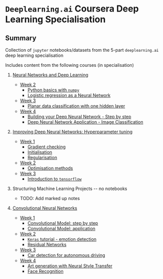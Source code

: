 # `Deeplearning.ai` Coursera Deep Learning Specialisation

## Summary

Collection of `jupyter` notebooks/datasets from the 5-part `deeplearning.ai` deep learning specialisation

Includes content from the following courses (in specialisation)

1. [Neural Networks and Deep Learning](./01-neural-networks-and-deep-learning)
    - [Week 2](./01-neural-networks-and-deep-learning/week-2)
        - [Python basics with `numpy`](./01-neural-networks-and-deep-learning/week-2/Python-Basics-with-Numpy)
        - [Logistic regression as a Neural Network](./01-neural-networks-and-deep-learning/week-2/Logistic-Regression-as-a-Neural-Network)
    - [Week 3](./01-neural-networks-and-deep-learning/week-3)
        - [Planar data classification with one hidden layer](./01-neural-networks-and-deep-learning/week-3/Planar-data-classification-with-one-hidden-layer)
    - [Week 4](./01-neural-networks-and-deep-learning/week-4)
        - [Building your Deep Neural Network - Step by step](./01-neural-networks-and-deep-learning/week-4/Building-your-Deep-Neural-Network_Step-by-step)
        - [Deep Neural Network Application - Image Classification](./01-neural-networks-and-deep-learning/week-4/Deep-Neural-Network-Application_Image-Classification)

2. [Improving Deep Neural Networks: Hyperparameter tuning](./02-improving-deep-neural-networks_hyperparameter-tuning)
    - [Week 1](./02-improving-deep-neural-networks_hyperparameter-tuning/week-5)
        - [Gradient checking](./02-improving-deep-neural-networks_hyperparameter-tuning/week-5/Gradient-checking/)
        - [Initialisation](./02-improving-deep-neural-networks_hyperparameter-tuning/week-5/Initialisation)
        - [Regularisation](./02-improving-deep-neural-networks_hyperparameter-tuning/week-5/Regularisation)
    - [Week 2](./02-improving-deep-neural-networks_hyperparameter-tuning/week-6)
        - [Optimisation methods](./02-improving-deep-neural-networks_hyperparameter-tuning/week-6/Optimisation-methods)
    - [Week 3](./02-improving-deep-neural-networks_hyperparameter-tuning/week-7)
        - [Introduction to `tensorflow`](./02-improving-deep-neural-networks_hyperparameter-tuning/week-7/)

3. Structuring Machine Learning Projects -- no notebooks
    - TODO: Add marked up notes

4. [Convolutional Neural Networks](./04-convolutional-neural-networks/)
    - [Week 1](./04-convolutional-neural-networks/week-1/)
        - [Convolutional Model: step by step](./04-convolutional-neural-networks/week-1/Convolution_model_Step_by_Step_v2a.ipynb)
        - [Convolutional Model: application](./04-convolutional-neural-networks/week-1/Convolution_model_Application_v1a.ipynb)
    - [Week 2](./04-convolutional-neural-networks/week-2/)
        - [`Keras` tutorial - emotion detection](./04-convolutional-neural-networks/week-2/KerasTutorial/Keras_Tutorial_v2a.ipynb)
        - [Residual Networks](./04-convolutional-neural-networks/week-2/ResNets/Residual_Networks_v2a.ipynb)
    - [Week 3](./04-convolutional-neural-networks/week-3/)
        - [Car detection for autonomous driving](./04-convolutional-neural-networks/week-3/Car-detection-for-autonomous-driving/Autonomous_driving_application_Car_detection_v3a.ipynb)
    - [Week 4](./04-convolutional-neural-networks/week-4/)
        - [Art generation with Neural Style Transfer](./04-convolutional-neural-networks\week-4\Neural-Style-Transfer\Art_Generation_with_Neural_Style_Transfer_v3a.ipynb)
        - [Face Recognition](./04-convolutional-neural-networks\week-4\Face-Recognition\Face_Recognition_v3a.ipynb)
